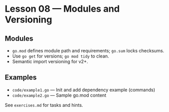 # Lesson 08 — Modules and Versioning

## Modules
- `go.mod` defines module path and requirements; `go.sum` locks checksums.
- Use `go get` for versions; `go mod tidy` to clean.
- Semantic import versioning for v2+.


## Examples
- `code/example1.go` — Init and add dependency example (commands)
- `code/example2.go` — Sample go.mod content

See `exercises.md` for tasks and hints.

